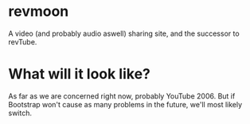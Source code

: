 # revmoon
 A video (and probably audio aswell) sharing site, and the successor to revTube.
 
# What will it look like?
 As far as we are concerned right now, probably YouTube 2006. But if Bootstrap won't cause as many problems in the future, we'll most likely switch.